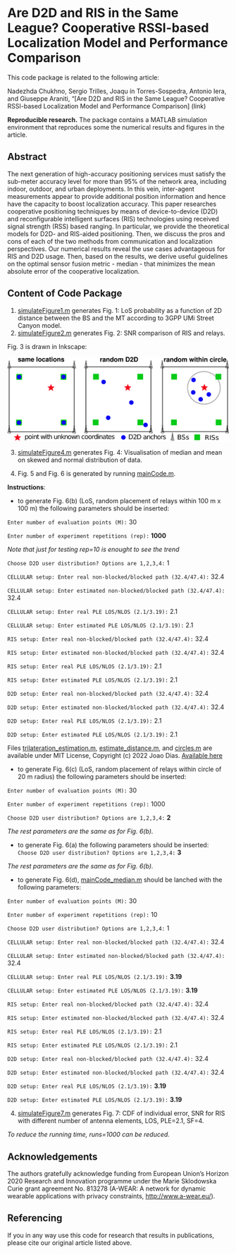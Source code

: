Are D2D and RIS in the Same League?
Cooperative RSSI-based Localization Model and
Performance Comparison
==================

This code package is related to the following article:

Nadezhda Chukhno, Sergio Trilles, Joaqu ́ın Torres-Sospedra, Antonio Iera, and Giuseppe Araniti, “[Are D2D and RIS in the Same League?
Cooperative RSSI-based Localization Model and
Performance Comparison] (link)

**Reproducible research.** The package contains a MATLAB simulation environment that reproduces some the numerical results and figures in the article. 


## Abstract

The next generation of high-accuracy positioning services must satisfy the sub-meter accuracy level for more than 95% of the network area, including indoor, outdoor, and urban deployments. In this vein, inter-agent measurements appear to provide additional position information and hence have the capacity to boost localization accuracy. This paper researches cooperative positioning techniques by means of device-to-device (D2D) and reconfigurable intelligent surfaces (RIS) technologies using received signal strength (RSS) based ranging. In particular, we provide the theoretical models for D2D- and RIS-aided positioning. Then, we discuss the pros and cons of each of the two methods from communication and localization perspectives. Our numerical results reveal the use cases advantageous for RIS and D2D usage. Then, based on the results, we derive useful guidelines on the optimal sensor fusion metric - median - that minimizes the mean absolute error of the cooperative localization.


## Content of Code Package

1. [simulateFigure1.m](simulateFigure1.m) generates Fig. 1: LoS probability as a function of 2D distance between the BS and the MT according to 3GPP UMi Street Canyon model.
2. [simulateFigure2.m](simulateFigure2.m) generates Fig. 2: SNR comparison of RIS and relays.

Fig. 3 is drawn in Inkscape:

![Fig. 3](figures/four_scenarios.png)

3. [simulateFigure4.m](simulateFigure4.m) generates Fig. 4:  Visualisation of median and mean on skewed and normal distribution of data.

4. Fig. 5 and Fig. 6 is generated by running [mainCode.m](mainCode.m).

**Instructions**:

- to generate Fig. 6(b) (LoS, random placement of relays within 100 m x 100 m) the following parameters should be inserted:
    
`Enter number of evaluation points (M):` 30

`Enter number of experiment repetitions (rep):` **1000**

*Note that just for testing rep=10 is enought to see the trend*

`Choose D2D user distribution? Options are 1,2,3,4:` 1

`CELLULAR setup: Enter real non-blocked/blocked path (32.4/47.4):` 32.4

`CELLULAR setup: Enter estimated non-blocked/blocked path (32.4/47.4):` 32.4

`CELLULAR setup: Enter real PLE LOS/NLOS (2.1/3.19):` 2.1

`CELLULAR setup: Enter estimated PLE LOS/NLOS (2.1/3.19):` 2.1

`RIS setup: Enter real non-blocked/blocked path (32.4/47.4):` 32.4

`RIS setup: Enter estimated non-blocked/blocked path (32.4/47.4):` 32.4

`RIS setup: Enter real PLE LOS/NLOS (2.1/3.19):` 2.1

`RIS setup: Enter estimated PLE LOS/NLOS (2.1/3.19):` 2.1

`D2D setup: Enter real non-blocked/blocked path (32.4/47.4):` 32.4

`D2D setup: Enter estimated non-blocked/blocked path (32.4/47.4):` 32.4

`D2D setup: Enter real PLE LOS/NLOS (2.1/3.19):` 2.1

`D2D setup: Enter estimated PLE LOS/NLOS (2.1/3.19):` 2.1

Files  [trilateration_estimation.m](trilateration_estimation.m), [estimate_distance.m](estimate_distance.m), and [circles.m](circles.m) are available under MIT License, Copyright (c) 2022 Joao Dias. 
[Available here](https://github.com/joaodias/WiFi-RSS-based-trilateration-with-MATLAB)

- to generate Fig. 6(c) (LoS, random placement of relays within circle of 20 m radius) the following parameters should be inserted:

`Enter number of evaluation points (M):` 30

`Enter number of experiment repetitions (rep):` 1000

`Choose D2D user distribution? Options are 1,2,3,4:` **2**

*The rest parameters are the same as for Fig. 6(b).*

- to generate Fig. 6(a) the following parameters should be inserted:
`Choose D2D user distribution? Options are 1,2,3,4:` **3**

*The rest parameters are the same as for Fig. 6(b).*

- to generate Fig. 6(d), [mainCode_median.m](mainCode_median.m) should be lanched with the following parameters:

`Enter number of evaluation points (M):` 30

`Enter number of experiment repetitions (rep):` 10

`Choose D2D user distribution? Options are 1,2,3,4:` 1

`CELLULAR setup: Enter real non-blocked/blocked path (32.4/47.4):` 32.4

`CELLULAR setup: Enter estimated non-blocked/blocked path (32.4/47.4):` 32.4

`CELLULAR setup: Enter real PLE LOS/NLOS (2.1/3.19):` **3.19**

`CELLULAR setup: Enter estimated PLE LOS/NLOS (2.1/3.19):` **3.19**

`RIS setup: Enter real non-blocked/blocked path (32.4/47.4):` 32.4

`RIS setup: Enter estimated non-blocked/blocked path (32.4/47.4):` 32.4

`RIS setup: Enter real PLE LOS/NLOS (2.1/3.19):` 2.1

`RIS setup: Enter estimated PLE LOS/NLOS (2.1/3.19):` 2.1

`D2D setup: Enter real non-blocked/blocked path (32.4/47.4):` 32.4

`D2D setup: Enter estimated non-blocked/blocked path (32.4/47.4):` 32.4

`D2D setup: Enter real PLE LOS/NLOS (2.1/3.19):` **3.19**

`D2D setup: Enter estimated PLE LOS/NLOS (2.1/3.19):` **3.19**

4. [simulateFigure7.m](simulateFigure7.m) generates Fig. 7: CDF of individual error, SNR for RIS with different number of antenna elements, LOS, PLE=2.1, SF=4.

*To reduce the running time, runs=1000 can be reduced.*

## Acknowledgements

The authors gratefully acknowledge funding from European Union’s Horizon 2020 Research and Innovation programme under the Marie Sklodowska Curie grant agreement No. 813278 (A-WEAR: A network for dynamic wearable applications with privacy constraints, http://www.a-wear.eu/).

## Referencing

If you in any way use this code for research that results in publications, please cite our original article listed above.
